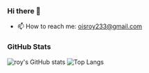 ### Hi there 👋

- 📫 How to reach me: oisroy233@gmail.com

### GitHub Stats

![roy's GitHub stats](https://github-readme-stats-lac-six-61.vercel.app/api?username=rroy233&count_private=true&show_icons=true&theme=transparent) ![Top Langs](https://github-readme-stats-lac-six-61.vercel.app/api/top-langs/?username=rroy233)